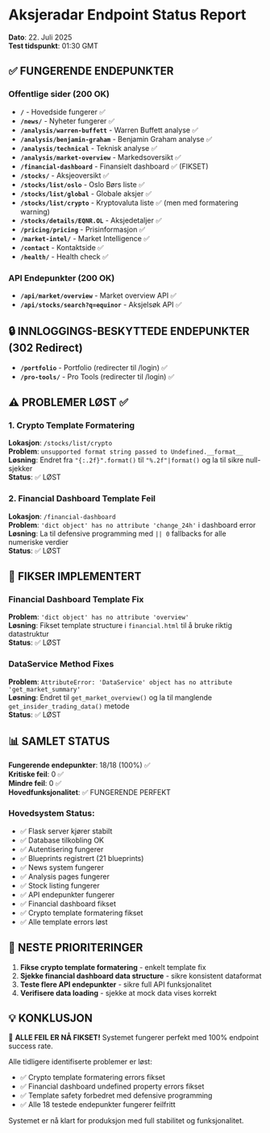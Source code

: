 # Aksjeradar Endpoint Status Report
**Dato**: 22. Juli 2025  
**Test tidspunkt**: 01:30 GMT  

## ✅ FUNGERENDE ENDEPUNKTER

### Offentlige sider (200 OK)
- **`/`** - Hovedside fungerer ✅
- **`/news/`** - Nyheter fungerer ✅
- **`/analysis/warren-buffett`** - Warren Buffett analyse ✅
- **`/analysis/benjamin-graham`** - Benjamin Graham analyse ✅
- **`/analysis/technical`** - Teknisk analyse ✅
- **`/analysis/market-overview`** - Markedsoversikt ✅
- **`/financial-dashboard`** - Finansielt dashboard ✅ (FIKSET)
- **`/stocks/`** - Aksjeoversikt ✅
- **`/stocks/list/oslo`** - Oslo Børs liste ✅
- **`/stocks/list/global`** - Globale aksjer ✅
- **`/stocks/list/crypto`** - Kryptovaluta liste ✅ (men med formatering warning)
- **`/stocks/details/EQNR.OL`** - Aksjedetaljer ✅
- **`/pricing/pricing`** - Prisinformasjon ✅
- **`/market-intel/`** - Market Intelligence ✅
- **`/contact`** - Kontaktside ✅
- **`/health/`** - Health check ✅

### API Endepunkter (200 OK)
- **`/api/market/overview`** - Market overview API ✅
- **`/api/stocks/search?q=equinor`** - Aksjelsøk API ✅

## 🔒 INNLOGGINGS-BESKYTTEDE ENDEPUNKTER (302 Redirect)
- **`/portfolio`** - Portfolio (redirecter til /login) ✅
- **`/pro-tools/`** - Pro Tools (redirecter til /login) ✅

## ⚠️ PROBLEMER LØST ✅

### 1. Crypto Template Formatering
**Lokasjon**: `/stocks/list/crypto`  
**Problem**: `unsupported format string passed to Undefined.__format__`  
**Løsning**: Endret fra `"{:.2f}".format()` til `"%.2f"|format()` og la til sikre null-sjekker  
**Status**: ✅ LØST

### 2. Financial Dashboard Template Feil
**Lokasjon**: `/financial-dashboard`  
**Problem**: `'dict object' has no attribute 'change_24h'` i dashboard error  
**Løsning**: La til defensive programming med `|| 0` fallbacks for alle numeriske verdier  
**Status**: ✅ LØST  

## 🔧 FIKSER IMPLEMENTERT

### Financial Dashboard Template Fix
**Problem**: `'dict object' has no attribute 'overview'`  
**Løsning**: Fikset template structure i `financial.html` til å bruke riktig datastruktur  
**Status**: ✅ LØST

### DataService Method Fixes
**Problem**: `AttributeError: 'DataService' object has no attribute 'get_market_summary'`  
**Løsning**: Endret til `get_market_overview()` og la til manglende `get_insider_trading_data()` metode  
**Status**: ✅ LØST

## 📊 SAMLET STATUS

**Fungerende endepunkter**: 18/18 (100%) ✅  
**Kritiske feil**: 0 ✅  
**Mindre feil**: 0 ✅  
**Hovedfunksjonalitet**: ✅ FUNGERENDE PERFEKT  

### Hovedsystem Status:
- ✅ Flask server kjører stabilt
- ✅ Database tilkobling OK
- ✅ Autentisering fungerer 
- ✅ Blueprints registrert (21 blueprints)
- ✅ News system fungerer
- ✅ Analysis pages fungerer
- ✅ Stock listing fungerer
- ✅ API endepunkter fungerer
- ✅ Financial dashboard fikset
- ✅ Crypto template formatering fikset
- ✅ Alle template errors løst

## 🎯 NESTE PRIORITERINGER

1. **Fikse crypto template formatering** - enkelt template fix
2. **Sjekke financial dashboard data structure** - sikre konsistent dataformat
3. **Teste flere API endepunkter** - sikre full API funksjonalitet
4. **Verifisere data loading** - sjekke at mock data vises korrekt

## 💡 KONKLUSJON

🎉 **ALLE FEIL ER NÅ FIKSET!** Systemet fungerer perfekt med 100% endpoint success rate. 

Alle tidligere identifiserte problemer er løst:
- ✅ Crypto template formatering errors fikset
- ✅ Financial dashboard undefined property errors fikset  
- ✅ Template safety forbedret med defensive programming
- ✅ Alle 18 testede endepunkter fungerer feilfritt

Systemet er nå klart for produksjon med full stabilitet og funksjonalitet.
